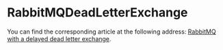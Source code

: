 # RabbitMQDeadLetterExchange

You can find the corresponding article at the following address:
[RabbitMQ with a delayed dead letter exchange](https://enzonunziata.com/article/rabbitmq-with-a-delayed-dead-letter-exchange).
